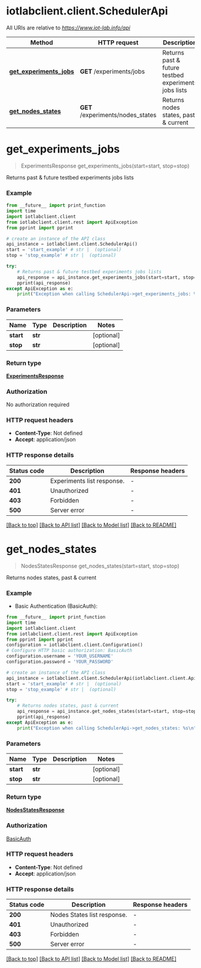 # iotlabclient.client.SchedulerApi

All URIs are relative to *https://www.iot-lab.info/api*

Method | HTTP request | Description
------------- | ------------- | -------------
[**get_experiments_jobs**](SchedulerApi.md#get_experiments_jobs) | **GET** /experiments/jobs | Returns past &amp; future testbed experiments jobs lists
[**get_nodes_states**](SchedulerApi.md#get_nodes_states) | **GET** /experiments/nodes_states | Returns nodes states, past &amp; current


# **get_experiments_jobs**
> ExperimentsResponse get_experiments_jobs(start=start, stop=stop)

Returns past & future testbed experiments jobs lists

### Example

```python
from __future__ import print_function
import time
import iotlabclient.client
from iotlabclient.client.rest import ApiException
from pprint import pprint

# create an instance of the API class
api_instance = iotlabclient.client.SchedulerApi()
start = 'start_example' # str |  (optional)
stop = 'stop_example' # str |  (optional)

try:
    # Returns past & future testbed experiments jobs lists
    api_response = api_instance.get_experiments_jobs(start=start, stop=stop)
    pprint(api_response)
except ApiException as e:
    print("Exception when calling SchedulerApi->get_experiments_jobs: %s\n" % e)
```

### Parameters

Name | Type | Description  | Notes
------------- | ------------- | ------------- | -------------
 **start** | **str**|  | [optional] 
 **stop** | **str**|  | [optional] 

### Return type

[**ExperimentsResponse**](ExperimentsResponse.md)

### Authorization

No authorization required

### HTTP request headers

 - **Content-Type**: Not defined
 - **Accept**: application/json

### HTTP response details
| Status code | Description | Response headers |
|-------------|-------------|------------------|
**200** | Experiments list response. |  -  |
**401** | Unauthorized |  -  |
**403** | Forbidden |  -  |
**500** | Server error |  -  |

[[Back to top]](#) [[Back to API list]](../README.md#documentation-for-api-endpoints) [[Back to Model list]](../README.md#documentation-for-models) [[Back to README]](../README.md)

# **get_nodes_states**
> NodesStatesResponse get_nodes_states(start=start, stop=stop)

Returns nodes states, past & current

### Example

* Basic Authentication (BasicAuth):
```python
from __future__ import print_function
import time
import iotlabclient.client
from iotlabclient.client.rest import ApiException
from pprint import pprint
configuration = iotlabclient.client.Configuration()
# Configure HTTP basic authorization: BasicAuth
configuration.username = 'YOUR_USERNAME'
configuration.password = 'YOUR_PASSWORD'

# create an instance of the API class
api_instance = iotlabclient.client.SchedulerApi(iotlabclient.client.ApiClient(configuration))
start = 'start_example' # str |  (optional)
stop = 'stop_example' # str |  (optional)

try:
    # Returns nodes states, past & current
    api_response = api_instance.get_nodes_states(start=start, stop=stop)
    pprint(api_response)
except ApiException as e:
    print("Exception when calling SchedulerApi->get_nodes_states: %s\n" % e)
```

### Parameters

Name | Type | Description  | Notes
------------- | ------------- | ------------- | -------------
 **start** | **str**|  | [optional] 
 **stop** | **str**|  | [optional] 

### Return type

[**NodesStatesResponse**](NodesStatesResponse.md)

### Authorization

[BasicAuth](../README.md#BasicAuth)

### HTTP request headers

 - **Content-Type**: Not defined
 - **Accept**: application/json

### HTTP response details
| Status code | Description | Response headers |
|-------------|-------------|------------------|
**200** | Nodes States list response. |  -  |
**401** | Unauthorized |  -  |
**403** | Forbidden |  -  |
**500** | Server error |  -  |

[[Back to top]](#) [[Back to API list]](../README.md#documentation-for-api-endpoints) [[Back to Model list]](../README.md#documentation-for-models) [[Back to README]](../README.md)


